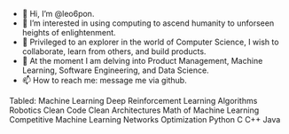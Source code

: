 - 👋 Hi, I’m @leo6pon.
- 👀 I’m interested in using computing to ascend humanity to unforseen heights of enlightenment.
- 🌱 Privileged to an explorer in the world of Computer Science, I wish to collaborate, learn from others, and build products. 
- 💞️ At the moment I am delving into Product Management, Machine Learning, Software Engineering, and Data Science.
- 📫 How to reach me: message me via github.

<!---
leo6pon/leo6pon is a ✨ special ✨ repository because its `README.md` (this file) appears on your GitHub profile.
You can click the Preview link to take a look at your changes.
--->


Tabled:
Machine Learning
Deep Reinforcement Learning
Algorithms
Robotics
Clean Code
Clean Architectures
Math of Machine Learning
Competitive Machine Learning
Networks
Optimization
Python
C
C++
Java
